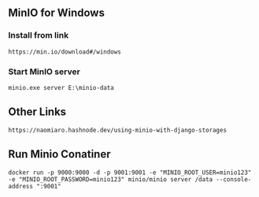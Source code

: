 ## MinIO for Windows

### Install from link
`https://min.io/download#/windows`

### Start MinIO server
`minio.exe server E:\minio-data`

## Other Links
`https://naomiaro.hashnode.dev/using-minio-with-django-storages`

## Run Minio Conatiner
`docker run -p 9000:9000 -d -p 9001:9001 -e "MINIO_ROOT_USER=minio123" -e "MINIO_ROOT_PASSWORD=minio123" minio/minio server /data --console-address ":9001"`
